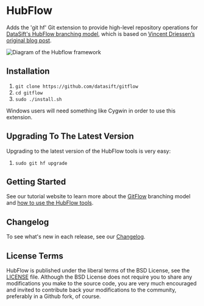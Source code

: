 HubFlow
=======

Adds the 'git hf' Git extension to provide high-level repository operations
for [DataSift's HubFlow branching model](https://datasift.github.io/gitflow/), which is based on [Vincent Driessen’s original blog post](https://nvie.com/posts/a-successful-git-branching-model/).

![Diagram of the Hubflow framework](https://www.bram.us/wordpress/wp-content/uploads/2012/08/Screen-shot-2009-12-24-at-11.32.03.png)

Installation
------------

1. `git clone https://github.com/datasift/gitflow`
2. `cd gitflow`
3. `sudo ./install.sh`

Windows users will need something like Cygwin in order to use this extension.

Upgrading To The Latest Version
-------------------------------

Upgrading to the latest version of the HubFlow tools is very easy:

1. `sudo git hf upgrade`

Getting Started
---------------

See our tutorial website to learn more about the [GitFlow](https://datasift.github.io/gitflow/IntroducingGitFlow.html) branching model and [how to use the HubFlow tools](https://datasift.github.io/gitflow/GitFlowForGitHub.html).

Changelog
---------

To see what's new in each release, see our [Changelog](https://datasift.github.io/gitflow/ChangeLog.html).

License Terms
-------------
HubFlow is published under the liberal terms of the BSD License, see the
[LICENSE](LICENSE) file. Although the BSD License does not require you to share
any modifications you make to the source code, you are very much encouraged and
invited to contribute back your modifications to the community, preferably
in a Github fork, of course.
